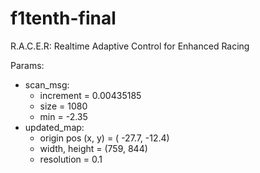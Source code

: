 # f1tenth-final
R.A.C.E.R: Realtime Adaptive Control for Enhanced Racing

Params:
* scan_msg:
  * increment = 0.00435185
  * size = 1080
  * min = -2.35
* updated_map:
  * origin pos (x, y) = ( -27.7, -12.4)
  * width, height = (759, 844)
  * resolution = 0.1
